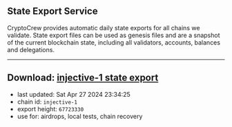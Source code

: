 ## State Export Service
CryptoCrew provides automatic daily state exports for all chains we validate. State export files can be used as genesis files and are a snapshot of the current blockchain state, including all validators, accounts, balances and delegations.

---
**Download: [injective-1 state export](https://dl-eu2.ccvalidators.com/SERVICE/injective/injective-1_export_67723330.json)**
---

- last updated: Sat Apr 27 2024 23:34:25
- chain id: `injective-1`
- export height: `67723330`
- use for: airdrops, local tests, chain recovery
